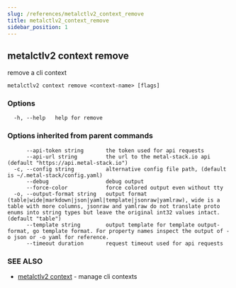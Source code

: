 ```yaml
---
slug: /references/metalctlv2_context_remove
title: metalctlv2_context_remove
sidebar_position: 1
---
```


## metalctlv2 context remove

remove a cli context

```
metalctlv2 context remove <context-name> [flags]
```

### Options

```
  -h, --help   help for remove
```

### Options inherited from parent commands

```
      --api-token string       the token used for api requests
      --api-url string         the url to the metal-stack.io api (default "https://api.metal-stack.io")
  -c, --config string          alternative config file path, (default is ~/.metal-stack/config.yaml)
      --debug                  debug output
      --force-color            force colored output even without tty
  -o, --output-format string   output format (table|wide|markdown|json|yaml|template|jsonraw|yamlraw), wide is a table with more columns, jsonraw and yamlraw do not translate proto enums into string types but leave the original int32 values intact. (default "table")
      --template string        output template for template output-format, go template format. For property names inspect the output of -o json or -o yaml for reference.
      --timeout duration       request timeout used for api requests
```

### SEE ALSO

* [metalctlv2 context](./metalctlv2_context.md)	 - manage cli contexts

